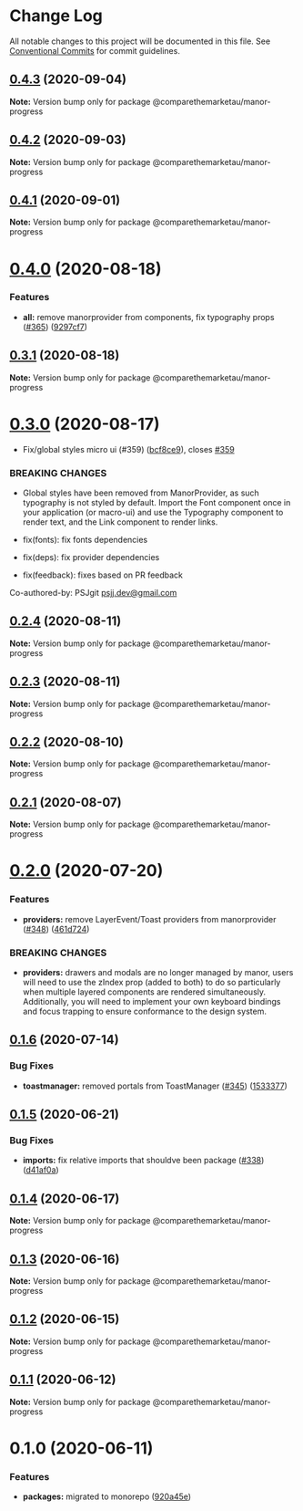 # Change Log

All notable changes to this project will be documented in this file.
See [Conventional Commits](https://conventionalcommits.org) for commit guidelines.

## [0.4.3](https://github.com/comparethemarketau/manor-react/compare/@comparethemarketau/manor-progress@0.4.2...@comparethemarketau/manor-progress@0.4.3) (2020-09-04)

**Note:** Version bump only for package @comparethemarketau/manor-progress





## [0.4.2](https://github.com/comparethemarketau/manor-react/compare/@comparethemarketau/manor-progress@0.4.1...@comparethemarketau/manor-progress@0.4.2) (2020-09-03)

**Note:** Version bump only for package @comparethemarketau/manor-progress





## [0.4.1](https://github.com/comparethemarketau/manor-react/compare/@comparethemarketau/manor-progress@0.4.0...@comparethemarketau/manor-progress@0.4.1) (2020-09-01)

**Note:** Version bump only for package @comparethemarketau/manor-progress





# [0.4.0](https://github.com/comparethemarketau/manor-react/compare/@comparethemarketau/manor-progress@0.3.1...@comparethemarketau/manor-progress@0.4.0) (2020-08-18)


### Features

* **all:** remove manorprovider from components, fix typography props ([#365](https://github.com/comparethemarketau/manor-react/issues/365)) ([9297cf7](https://github.com/comparethemarketau/manor-react/commit/9297cf72e8a7fe8762ec0dadf07d026aa88cbb44))





## [0.3.1](https://github.com/comparethemarketau/manor-react/compare/@comparethemarketau/manor-progress@0.3.0...@comparethemarketau/manor-progress@0.3.1) (2020-08-18)

**Note:** Version bump only for package @comparethemarketau/manor-progress





# [0.3.0](https://github.com/comparethemarketau/manor-react/compare/@comparethemarketau/manor-progress@0.2.4...@comparethemarketau/manor-progress@0.3.0) (2020-08-17)


* Fix/global styles micro ui (#359) ([bcf8ce9](https://github.com/comparethemarketau/manor-react/commit/bcf8ce92ba170a51113a4022728da22f47a6a768)), closes [#359](https://github.com/comparethemarketau/manor-react/issues/359)


### BREAKING CHANGES

* Global styles have been removed from ManorProvider, as such typography is not
styled by default. Import the Font component once in your application (or macro-ui) and use the
Typography component to render text, and the Link component to render links.

* fix(fonts): fix fonts dependencies

* fix(deps): fix provider dependencies

* fix(feedback): fixes based on PR feedback

Co-authored-by: PSJgit <psjj.dev@gmail.com>





## [0.2.4](https://github.com/comparethemarketau/manor-react/compare/@comparethemarketau/manor-progress@0.2.3...@comparethemarketau/manor-progress@0.2.4) (2020-08-11)

**Note:** Version bump only for package @comparethemarketau/manor-progress





## [0.2.3](https://github.com/comparethemarketau/manor-react/compare/@comparethemarketau/manor-progress@0.2.2...@comparethemarketau/manor-progress@0.2.3) (2020-08-11)

**Note:** Version bump only for package @comparethemarketau/manor-progress





## [0.2.2](https://github.com/comparethemarketau/manor-react/compare/@comparethemarketau/manor-progress@0.2.1...@comparethemarketau/manor-progress@0.2.2) (2020-08-10)

**Note:** Version bump only for package @comparethemarketau/manor-progress





## [0.2.1](https://github.com/comparethemarketau/manor-react/compare/@comparethemarketau/manor-progress@0.2.0...@comparethemarketau/manor-progress@0.2.1) (2020-08-07)

**Note:** Version bump only for package @comparethemarketau/manor-progress





# [0.2.0](https://github.com/comparethemarketau/manor-react/compare/@comparethemarketau/manor-progress@0.1.6...@comparethemarketau/manor-progress@0.2.0) (2020-07-20)


### Features

* **providers:** remove LayerEvent/Toast providers from manorprovider ([#348](https://github.com/comparethemarketau/manor-react/issues/348)) ([461d724](https://github.com/comparethemarketau/manor-react/commit/461d72498fca1aca9de0056a27d1a3d17a89ea77))


### BREAKING CHANGES

* **providers:** drawers and modals are no longer managed by manor, users will need to use the
zIndex prop (added to both) to do so particularly when multiple layered components are rendered
simultaneously. Additionally, you will need to implement your own keyboard bindings and focus
trapping to ensure conformance to the design system.





## [0.1.6](https://github.com/comparethemarketau/manor-react/compare/@comparethemarketau/manor-progress@0.1.5...@comparethemarketau/manor-progress@0.1.6) (2020-07-14)


### Bug Fixes

* **toastmanager:** removed portals from ToastManager ([#345](https://github.com/comparethemarketau/manor-react/issues/345)) ([1533377](https://github.com/comparethemarketau/manor-react/commit/1533377910e9cbac266abe24fae1ee42eba4c52f))





## [0.1.5](https://github.com/comparethemarketau/manor-react/compare/@comparethemarketau/manor-progress@0.1.4...@comparethemarketau/manor-progress@0.1.5) (2020-06-21)


### Bug Fixes

* **imports:** fix relative imports that shouldve been package ([#338](https://github.com/comparethemarketau/manor-react/issues/338)) ([d41af0a](https://github.com/comparethemarketau/manor-react/commit/d41af0aea1f21e2fd30d281301648d44fc566da4))





## [0.1.4](https://github.com/comparethemarketau/manor-react/compare/@comparethemarketau/manor-progress@0.1.3...@comparethemarketau/manor-progress@0.1.4) (2020-06-17)

**Note:** Version bump only for package @comparethemarketau/manor-progress





## [0.1.3](https://github.com/comparethemarketau/manor-react/compare/@comparethemarketau/manor-progress@0.1.2...@comparethemarketau/manor-progress@0.1.3) (2020-06-16)

**Note:** Version bump only for package @comparethemarketau/manor-progress





## [0.1.2](https://github.com/comparethemarketau/manor-react/compare/@comparethemarketau/manor-progress@0.1.1...@comparethemarketau/manor-progress@0.1.2) (2020-06-15)

**Note:** Version bump only for package @comparethemarketau/manor-progress





## [0.1.1](https://github.com/comparethemarketau/manor-react/compare/@comparethemarketau/manor-progress@0.1.0...@comparethemarketau/manor-progress@0.1.1) (2020-06-12)

**Note:** Version bump only for package @comparethemarketau/manor-progress





# 0.1.0 (2020-06-11)


### Features

* **packages:** migrated to monorepo ([920a45e](https://github.com/comparethemarketau/manor-react/commit/920a45ec4b40a19de32f39f29693cbe1b1f314ae))
